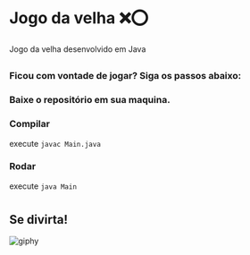 # Jogo da velha ❌⭕
Jogo da velha desenvolvido em Java

##

<h3> Ficou com vontade de jogar? Siga os passos abaixo: </h3>

<h3> Baixe o repositório em sua maquina. </h3>

<h3> Compilar </h3>

execute `javac Main.java`



 <h3> Rodar </h3>

execute `java Main`


#

<h2> Se divirta! </h2>

![giphy](https://user-images.githubusercontent.com/92994715/212668836-fffc4d34-3f48-4bc9-961e-f2ec83a3b6ce.gif)
